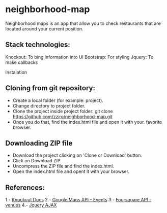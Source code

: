 # neighborhood-map
Neighborhood maps is an app that allow you to check restaurants that are located around your current position.

## Stack technologies:

Knockout: To bing  information into UI
Bootstrap: For styling
Jquery: To make callbacks

Instalation

## Cloning from git repository:

* Create a local folder (for example: project).
* Change directory to project folder.
* Clone the project inside project folder: 
	git clone https://github.com/zziro/neighborhood-map.git
* Once you do that, find the index.html file and open it with your. favorite browser.

## Downloading ZIP file

* Download the project clicking on 'Clone or Download' button.
* Click on Download ZIP.
* Uncompress the ZIP file and find the index.html.
* Open  the index.html file and opent it with your browser.

## References:

1.- [Knockout Docs]
2.- [Google Maps API - Events]
3.- [Foursquare API - venues]
4.- [Jquery AJAX]


[Google Maps API - Events]:https://developers.google.com/maps/documentation/javascript/examples/event-simple
[Knockout Docs]:http://knockoutjs.com/documentation/introduction.html
[Foursquare API - venues]:https://developer.foursquare.com/docs/api/venues/search
[Jquery AJAX]:http://api.jquery.com/jquery.ajax/
